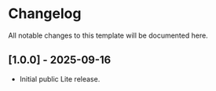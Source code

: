 # Changelog


All notable changes to this template will be documented here.


## [1.0.0] - 2025-09-16
- Initial public Lite release.
